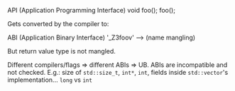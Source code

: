 API (Application Programming Interface)
    void foo();
    foo();

Gets converted by the compiler to:

ABI (Application Binary Interface)
    '_Z3foov' --> 
    (name mangling)

But return value type is not mangled.

Different compilers/flags => different ABIs => UB.
ABIs are incompatible and not checked.
    E.g.: size of `std::size_t`, `int*`, `int`, fields inside `std::vector`'s implementation...
    `long` vs `int`
